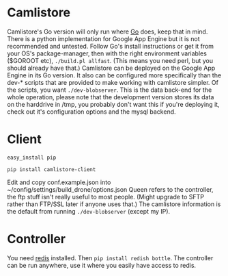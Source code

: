 Camlistore
==========
Camlistore's Go version will only run where [Go](http://golang.org/) does, keep that in mind. There is a python implementation for Google App Engine but it is not recommended and untested. Follow Go's install instructions or get it from your OS's package-manager, then with the right environment variables ($GOROOT etc), `./build.pl allfast`. (This means you need perl, but you should already have that.) Camlistore can be deployed on the Google App Engine in its Go version. It also can be configured more specifically than the dev-* scripts that are provided to make working with camlistore simpler. Of the scripts, you want `./dev-blobserver`. This is the data back-end for the whole operation, please note that the development version stores its data on the harddrive in /tmp, you probably don't want this if you're deploying it, check out it's configuration options and the mysql backend.

Client
======

`easy_install pip`

`pip install camlistore-client`

Edit and copy conf.example.json into ~/config/settings/build_drone/options.json
Queen refers to the controller, the ftp stuff isn't really useful to most people. (Might upgrade to SFTP rather than FTP/SSL later if anyone uses that.) The camlistore information is the default from running `./dev-blobserver` (except my IP).

Controller
==========
You need [redis](http://redis.io/) installed. Then `pip install redish bottle`.
The controller can be run anywhere, use it where you easily have access to redis.
